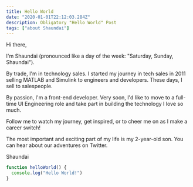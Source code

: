```yaml
---
title: Hello World
date: "2020-01-01T22:12:03.284Z"
description: Obligatory "Hello World" Post
tags: ["about Shaundai"]
---
```


Hi there,

I'm Shaundai (pronounced like a day of the week: "Saturday, Sunday, Shaundai").

By trade, I'm in technology sales.  I started my journey in tech sales in 2011 selling MATLAB and Simulink to engineers and developers.  These days, I sell to salespeople.  

By passion, I'm a front-end developer.  Very soon, I'd like to move to a full-time UI Engineering role and take part in building the technology I love so much.

Follow me to watch my journey, get inspired, or to cheer me on as I make a career switch!

The most important and exciting part of my life is my 2-year-old son.  You can hear about our adventures on Twitter.

Shaundai


```js
function helloWorld() {
  console.log("Hello World!")
}
```

